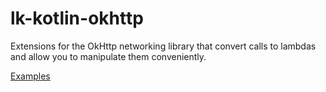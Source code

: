 # lk-kotlin-okhttp

Extensions for the OkHttp networking library that convert calls to lambdas and allow you to manipulate them conveniently.

[Examples](src/test/kotlin/lk/kotlin/okhttp/example)